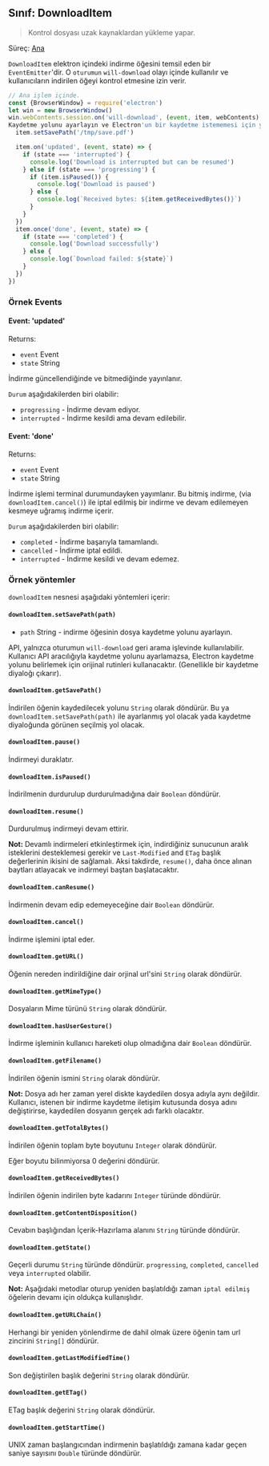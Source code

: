 ## Sınıf: DownloadItem

> Kontrol dosyası uzak kaynaklardan yükleme yapar.

Süreç: [Ana](../glossary.md#main-process)

`DownloadItem` elektron içindeki indirme öğesini temsil eden bir `EventEmitter`'dir. O `oturumun` `will-download` olayı içinde kullanılır ve kullanıcıların indirilen öğeyi kontrol etmesine izin verir.

```javascript
// Ana işlem içinde.
const {BrowserWindow} = require('electron')
let win = new BrowserWindow()
win.webContents.session.on('will-download', (event, item, webContents) => {
Kaydetme yolunu ayarlayın ve Electron'un bir kaydetme istememesi için yol gösterin.
  item.setSavePath('/tmp/save.pdf')

  item.on('updated', (event, state) => {
    if (state === 'interrupted') {
      console.log('Download is interrupted but can be resumed')
    } else if (state === 'progressing') {
      if (item.isPaused()) {
        console.log('Download is paused')
      } else {
        console.log(`Received bytes: ${item.getReceivedBytes()}`)
      }
    }
  })
  item.once('done', (event, state) => {
    if (state === 'completed') {
      console.log('Download successfully')
    } else {
      console.log(`Download failed: ${state}`)
    }
  })
})
```

### Örnek Events

#### Event: 'updated'

Returns:

* `event` Event
* `state` String

İndirme güncellendiğinde ve bitmediğinde yayınlanır.

`Durum` aşağıdakilerden biri olabilir:

* `progressing` - İndirme devam ediyor.
* `interrupted` - İndirme kesildi ama devam edilebilir.

#### Event: 'done'

Returns:

* `event` Event
* `state` String

İndirme işlemi terminal durumundayken yayımlanır. Bu bitmiş indirme, (via `downloadItem.cancel()`) ile iptal edilmiş bir indirme ve devam edilemeyen kesmeye uğramış indirme içerir.

`Durum` aşağıdakilerden biri olabilir:

* `completed` - İndirme başarıyla tamamlandı.
* `cancelled` - İndirme iptal edildi.
* `interrupted` - İndirme kesildi ve devam edemez.

### Örnek yöntemler

`downloadItem` nesnesi aşağıdaki yöntemleri içerir:

#### `downloadItem.setSavePath(path)`

* `path` String - indirme öğesinin dosya kaydetme yolunu ayarlayın.

API, yalnızca oturumun `will-download` geri arama işlevinde kullanılabilir. Kullanıcı API aracılığıyla kaydetme yolunu ayarlamazsa, Electron kaydetme yolunu belirlemek için orijinal rutinleri kullanacaktır. (Genellikle bir kaydetme diyaloğı çıkarır).

#### `downloadItem.getSavePath()`

İndirilen öğenin kaydedilecek yolunu `String` olarak döndürür. Bu ya `downloadItem.setSavePath(path)` ile ayarlanmış yol olacak yada kaydetme diyaloğunda görünen seçilmiş yol olacak.

#### `downloadItem.pause()`

İndirmeyi duraklatır.

#### `downloadItem.isPaused()`

İndirilmenin durdurulup durdurulmadığına dair `Boolean` döndürür.

#### `downloadItem.resume()`

Durdurulmuş indirmeyi devam ettirir.

**Not:** Devamlı indirmeleri etkinleştirmek için, indirdiğiniz sunucunun aralık isteklerini desteklemesi gerekir ve `Last-Modified` and `ETag` başlık değerlerinin ikisini de sağlamalı. Aksi takdirde, `resume()`, daha önce alınan baytları atlayacak ve indirmeyi baştan başlatacaktır.

#### `downloadItem.canResume()`

İndirmenin devam edip edemeyeceğine dair `Boolean` döndürür.

#### `downloadItem.cancel()`

İndirme işlemini iptal eder.

#### `downloadItem.getURL()`

Öğenin nereden indirildiğine dair orjinal url'sini `String` olarak döndürür.

#### `downloadItem.getMimeType()`

Dosyaların Mime türünü `String` olarak döndürür.

#### `downloadItem.hasUserGesture()`

İndirme işleminin kullanıcı hareketi olup olmadığına dair `Boolean` döndürür.

#### `downloadItem.getFilename()`

İndirilen öğenin ismini `String` olarak döndürür.

**Not:** Dosya adı her zaman yerel diskte kaydedilen dosya adıyla aynı değildir. Kullanıcı, istenen bir indirme kaydetme iletişim kutusunda dosya adını değiştirirse, kaydedilen dosyanın gerçek adı farklı olacaktır.

#### `downloadItem.getTotalBytes()`

İndirilen öğenin toplam byte boyutunu `Integer` olarak döndürür.

Eğer boyutu bilinmiyorsa 0 değerini döndürür.

#### `downloadItem.getReceivedBytes()`

İndirilen öğenin indirilen byte kadarını `Integer` türünde döndürür.

#### `downloadItem.getContentDisposition()`

Cevabın başlığından İçerik-Hazırlama alanını `String` türünde döndürür.

#### `downloadItem.getState()`

Geçerli durumu `String` türünde döndürür. `progressing`, `completed`, `cancelled` veya `interrupted` olabilir.

**Not:** Aşağıdaki metodlar oturup yeniden başlatıldığı zaman `iptal edilmiş` öğelerin devamı için oldukça kullanışlıdır.

#### `downloadItem.getURLChain()`

Herhangi bir yeniden yönlendirme de dahil olmak üzere öğenin tam url zincirini `String[]` döndürür.

#### `downloadItem.getLastModifiedTime()`

Son değiştirilen başlık değerini `String` olarak döndürür.

#### `downloadItem.getETag()`

ETag başlık değerini `String` olarak döndürür.

#### `downloadItem.getStartTime()`

UNIX zaman başlangıcından indirmenin başlatıldığı zamana kadar geçen saniye sayısını `Double` türünde döndürür.